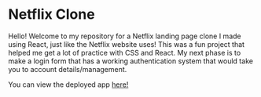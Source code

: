 # Netflix Clone

Hello! Welcome to my repository for a Netflix landing page clone I made using React, just like the Netflix website uses! This was a fun project that helped me get a lot of practice with CSS and React. My next phase is to make a login form that has a working authentication system that would take you to account details/management.

You can view the deployed app [here!](https://petrovski.github.io/Netflix-Clone/)
